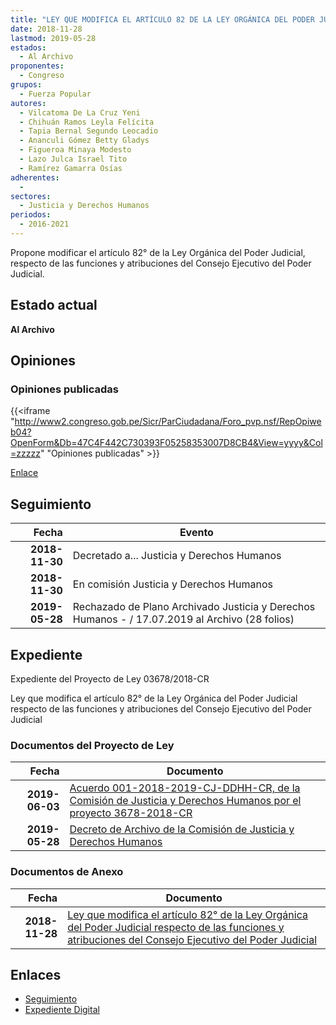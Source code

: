 ```yaml
---
title: "LEY QUE MODIFICA EL ARTÍCULO 82 DE LA LEY ORGÁNICA DEL PODER JUDICIAL RESPECTO DE LAS FUNCIONES Y ATRIBUCIONES DEL CONSEJO EJECUTIVO DEL PODER JUDICIAL"
date: 2018-11-28
lastmod: 2019-05-28
estados: 
  - Al Archivo
proponentes: 
  - Congreso
grupos: 
  - Fuerza Popular
autores: 
  - Vilcatoma De La Cruz Yeni
  - Chihuán Ramos Leyla Felícita
  - Tapia Bernal Segundo Leocadio
  - Ananculi Gómez Betty Gladys
  - Figueroa Minaya Modesto
  - Lazo Julca Israel Tito
  - Ramírez Gamarra Osías
adherentes: 
  - 
sectores: 
  - Justicia y Derechos Humanos
periodos: 
  - 2016-2021
---
```


Propone modificar el artículo 82° de la Ley Orgánica del Poder Judicial, respecto de las funciones y atribuciones del Consejo Ejecutivo del Poder Judicial.


## Estado actual

**Al Archivo**

## Opiniones

### Opiniones publicadas

{{<iframe "http://www2.congreso.gob.pe/Sicr/ParCiudadana/Foro_pvp.nsf/RepOpiweb04?OpenForm&Db=47C4F442C730393F05258353007D8CB4&View=yyyy&Col=zzzzz" "Opiniones publicadas" >}}

[Enlace](http://www2.congreso.gob.pe/Sicr/ParCiudadana/Foro_pvp.nsf/RepOpiweb04?OpenForm&Db=47C4F442C730393F05258353007D8CB4&View=yyyy&Col=zzzzz)

## Seguimiento

| Fecha | Evento |
|------:|--------|
| **2018-11-30** | Decretado a... Justicia y Derechos Humanos|
| **2018-11-30** | En comisión Justicia y Derechos Humanos|
| **2019-05-28** | Rechazado de Plano Archivado Justicia y Derechos Humanos - / 17.07.2019 al Archivo (28 folios)|


## Expediente

Expediente del Proyecto de Ley 03678/2018-CR

Ley que modifica el artículo 82° de la Ley Orgánica del Poder Judicial respecto de las funciones y atribuciones del Consejo Ejecutivo del Poder Judicial


### Documentos del Proyecto de Ley

| Fecha | Documento |
|------:|--------|
| **2019-06-03** | [Acuerdo 001-2018-2019-CJ-DDHH-CR, de la Comisión de Justicia y Derechos Humanos por el proyecto 3678-2018-CR](http://www.leyes.congreso.gob.pe/Documentos/2016_2021/Decretos/Archivamiento/DA0040620190603.pdf) |
| **2019-05-28** | [Decreto de Archivo de la Comisión de Justicia y Derechos Humanos](http://www.leyes.congreso.gob.pe/Documentos/2016_2021/Decretos/Archivamiento/DA0040620190528.pdf) |

### Documentos de Anexo

| Fecha | Documento |
|------:|--------|
| **2018-11-28** | [Ley que modifica el artículo 82° de la Ley Orgánica del Poder Judicial respecto de las funciones y atribuciones del Consejo Ejecutivo del Poder Judicial](http://www.leyes.congreso.gob.pe/Documentos/2016_2021/Proyectos_de_Ley_y_de_Resoluciones_Legislativas/PL0367820181128.PDF) |

## Enlaces 

- [Seguimiento](http://www2.congreso.gob.pe/Sicr/TraDocEstProc/CLProLey2016.nsf/f7fff46988ca05b1052578e100829cc7/539c5491b0489ddd052583530075ea1f?OpenDocument)
- [Expediente Digital](http://www2.congreso.gob.pe/Sicr/TraDocEstProc/CLProLey2016.nsf/f7fff46988ca05b1052578e100829cc7/539c5491b0489ddd052583530075ea1f?OpenDocument&Click=05257FB7005EB655.eb71d0cf91d8294e05256cdf006b5706/$Body/0.1C6C)

